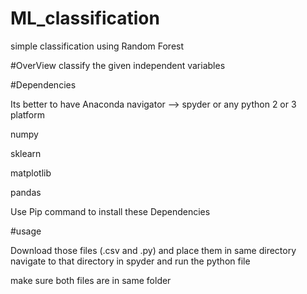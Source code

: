 # ML_classification
simple classification using Random Forest 

#OverView
classify the given independent variables 


#Dependencies

Its better to have Anaconda navigator --> spyder or any python 2 or 3 platform

numpy

sklearn

matplotlib

pandas


Use Pip command to install  these Dependencies


#usage

Download those files (.csv and .py) and place them in same directory navigate to that directory in spyder and run the python file

make sure both files are in same folder
